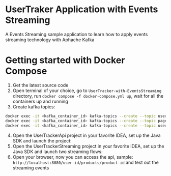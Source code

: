 # UserTraker Application with Events Streaming
A Events Streaming sample application to learn how to apply events streaming technology with Aphache Kafka

# Getting started with Docker Compose
1. Get the latest source code
2. Open terminal of your choice, go to `UserTracker-with-EventsStreaming` directory, run `docker compose -f docker-compose.yml up`, wait for all the containers up and running
3. Create kafka topics:
```bash
docker exec -it <kafka_container_id> kafka-topics --create --topic user_clicks --bootstrap-server localhost:9092 --partitions 3 --replication-factor 1
docker exec -it <kafka_container_id> kafka-topics --create --topic page_visited_counts --bootstrap-server localhost:9092 --partitions 3 --replication-factor 1
docker exec -it <kafka_container_id> kafka-topics --create --topic user_visited_page_counts --bootstrap-server localhost:9092 --partitions 3 --replication-factor 1
```
4. Open the UserTrackerApi project in your favorite IDEA, set up the Java SDK and launch the project:
4. Open the UserTrackerStreaming project in your favorite IDEA, set up the Java SDK and launch two streaming flows:
5. Open your browser, now you can access the api, sample: `http://localhost:8080/user-id/products/product-id` and test out the streaming events

